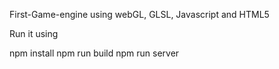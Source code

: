 First-Game-engine
using webGL, GLSL, Javascript and HTML5

Run it using

npm install
npm run build
npm run server
